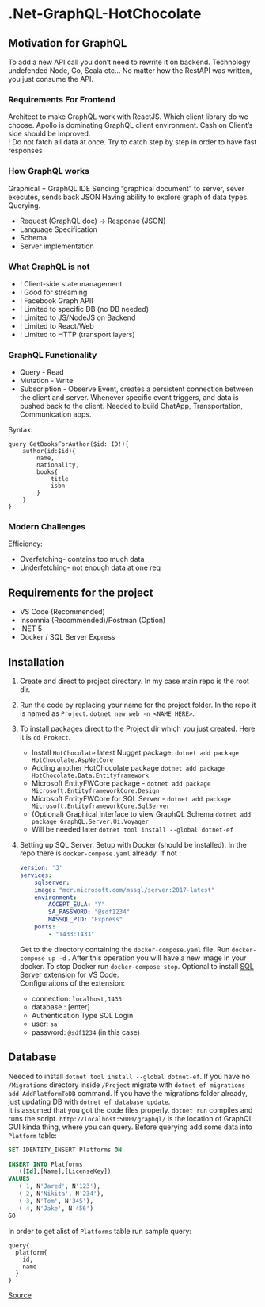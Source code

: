 # .Net-GraphQL-HotChocolate
## Motivation for GraphQL
To add a new API call you don’t need to rewrite it on backend.
Technology undefended Node, Go, Scala etc… No matter how the RestAPI was written, you just consume the API.

### Requirements For Frontend 

Architect to make GraphQL work with ReactJS. Which client library do we choose. Apollo is dominating GraphQL client environment. Cash on Client’s side should be improved.  
! Do not fatch all data at once. Try to catch step by step in order to have fast responses 

### How GraphQL works
Graphical = GraphQL IDE
Sending “graphical document” to server, sever executes, sends back JSON
Having ability to explore graph of data types.
Querying.

* Request (GraphQL doc) -> Response (JSON)
* Language Specification
* Schema
* Server implementation

### What GraphQL is not
* ! Client-side state management
* ! Good for streaming
* ! Facebook Graph APII
* ! Limited to specific DB (no DB needed)
* ! Limited to JS/NodeJS on Backend
* ! Limited to React/Web
* ! Limited to HTTP (transport layers)

### GraphQL Functionality
* Query - Read  
* Mutation - Write  
* Subscription - Observe Event, creates  a persistent connection between the client and server. Whenever specific event triggers, and data is pushed back to the client. Needed to build ChatApp, Transportation, Communication apps.

Syntax:
```
query GetBooksForAuthor($id: ID!){
	author(id:$id){
		name,
		nationality,
		books{
			title
			isbn
		}
	}
}
```
### Modern Challenges
Efficiency: 

* Overfetching- contains too much data
* Underfetching- not enough data at one req


## Requirements for the project
* VS Code (Recommended)
* Insomnia (Recommended)/Postman (Option)
* .NET 5
* Docker / SQL Server Express

## Installation
1. Create and direct to project directory. In my case main repo is the root dir.
2. Run the code by replacing your name for the project folder. In the repo it is named as `Project`. `dotnet new web -n <NAME HERE>`.
3. To install packages direct to the Project dir which you just created. Here it is `cd Prokect`.
    * Install `HotChocolate` latest Nugget package: `dotnet add package HotChocolate.AspNetCore`
    * Adding another HotChocolate package `dotnet add package HotChocolate.Data.Entityframework` 
    * Microsoft EntityFWCore package - `dotnet add package Microsoft.EntityframeworkCore.Design`
    * Microsoft EntityFWCore for SQL Server - `dotnet add package Microsoft.EntityframeworkCore.SqlServer`
    * (Optional) Graphical Interface to view GraphQL Schema `dotnet add package GraphQL.Server.Ui.Voyager`
    * Will be needed later `dotnet tool install --global dotnet-ef`

4. Setting up SQL Server. 
    Setup with Docker (should be installed). In the repo there is `docker-compose.yaml` already. If not : 
    ```yaml
    version: '3'
    services: 
        sqlserver:
        image: "mcr.microsoft.com/mssql/server:2017-latest"
        environment: 
            ACCEPT_EULA: "Y"
            SA_PASSWORD: "@sdf1234"
            MASSQL_PID: "Express"
        ports:
            - "1433:1433"
    ```
    Get to the directory containing the `docker-compose.yaml` file. Run `docker-compose up -d` . After this operation you will have a new image in your docker. To stop Docker run `docker-compose stop`. Optional to install [SQL Server](https://marketplace.visualstudio.com/items?itemName=ms-mssql.mssql) extension for VS Code.  
    Configuraitons of the extension:  
    * connection: `localhost,1433`
    * database : [enter]
    * Authentication Type SQL Login
    * user: `sa`
    * password: `@sdf1234` (in this case)

## Database
Needed to install `dotnet tool install --global dotnet-ef`. If you have no `/Migrations` directory inside `/Project` migrate with `dotnet ef migrations add AddPlatformToDB` command. If you have the migrations folder already, just updating DB with `dotnet ef database update`.  
It is assumed that you got the code files properly. `dotnet run` compiles and runs the script. `http://localhost:5000/graphql/` is the location of GraphQL GUI kinda thing, where you can query. Before querying add some data into `Platform` table:
```sql
SET IDENTITY_INSERT Platforms ON

INSERT INTO Platforms
   ([Id],[Name],[LicenseKey])
VALUES
   ( 1, N'Jared', N'123'),
   ( 2, N'Nikita', N'234'),
   ( 3, N'Tom', N'345'),
   ( 4, N'Jake', N'456')
GO

```
In order to get alist of `Platforms` table run sample query:
```
query{
  platform{
    id,
    name
  }
}
```

[Source](https://www.youtube.com/watch?v=HuN94qNwQmM)
